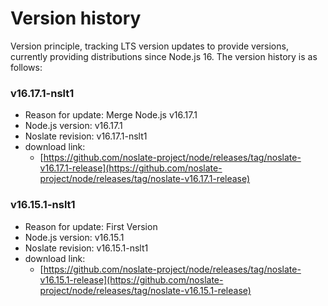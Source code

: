 # Version history

Version principle, tracking LTS version updates to provide versions, currently providing distributions since Node.js 16. The version history is as follows:

### v16.17.1-nslt1

* Reason for update: Merge Node.js v16.17.1
* Node.js version: v16.17.1
* Noslate revision: v16.17.1-nslt1
* download link:
  * [https://github.com/noslate-project/node/releases/tag/noslate-v16.17.1-release](https://github.com/noslate-project/node/releases/tag/noslate-v16.17.1-release)

### v16.15.1-nslt1

* Reason for update: First Version
* Node.js version: v16.15.1
* Noslate revision: v16.15.1-nslt1
* download link:
  * [https://github.com/noslate-project/node/releases/tag/noslate-v16.15.1-release](https://github.com/noslate-project/node/releases/tag/noslate-v16.15.1-release)
